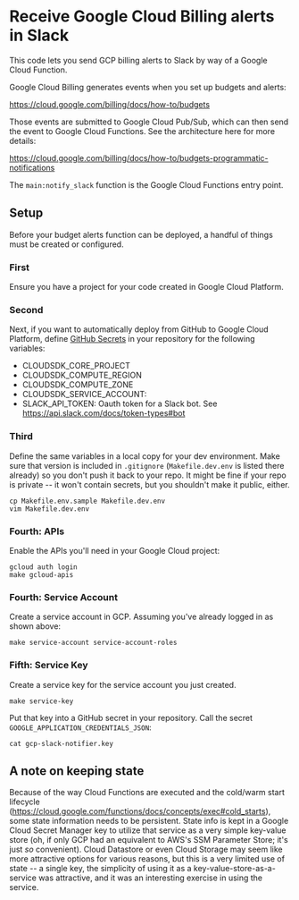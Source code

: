# Receive Google Cloud Billing alerts in Slack

This code lets you send GCP billing alerts to Slack by way of a
Google Cloud Function.

Google Cloud Billing generates events when you set up budgets and alerts:

  https://cloud.google.com/billing/docs/how-to/budgets

Those events are submitted to Google Cloud Pub/Sub, which can then send
the event to Google Cloud Functions. See the architecture here for more details:

  https://cloud.google.com/billing/docs/how-to/budgets-programmatic-notifications

The `main:notify_slack` function is the Google Cloud Functions entry point.

## Setup

Before your budget alerts function can be deployed, a handful of things must be
created or configured.

### First

Ensure you have a project for your code created in Google Cloud Platform.

### Second

Next, if you want to automatically deploy from GitHub to Google
Cloud Platform, define [GitHub Secrets](https://help.github.com/en/actions/configuring-and-managing-workflows/creating-and-storing-encrypted-secrets) in your repository for the following variables:

* CLOUDSDK_CORE_PROJECT
* CLOUDSDK_COMPUTE_REGION
* CLOUDSDK_COMPUTE_ZONE
* CLOUDSDK_SERVICE_ACCOUNT:
* SLACK_API_TOKEN: Oauth token for a Slack bot. See https://api.slack.com/docs/token-types#bot

### Third

Define the same variables in a local copy for your dev environment.
Make sure that version is included in `.gitignore` (`Makefile.dev.env`
is listed there already) so you don't push it back to your repo.
It might be fine if your repo is private -- it won't contain secrets,
but you shouldn't make it public, either.

    cp Makefile.env.sample Makefile.dev.env
    vim Makefile.dev.env

### Fourth: APIs

Enable the APIs you'll need in your Google Cloud project:

    gcloud auth login
    make gcloud-apis

### Fourth: Service Account

Create a service account in GCP. Assuming you've already logged in as shown above:

    make service-account service-account-roles

### Fifth: Service Key

Create a service key for the service account you just created.

    make service-key

Put that key into a GitHub secret in your repository. Call the secret
`GOOGLE_APPLICATION_CREDENTIALS_JSON`:

    cat gcp-slack-notifier.key

## A note on keeping state

Because of the way Cloud Functions are executed and the cold/warm start
lifecycle (https://cloud.google.com/functions/docs/concepts/exec#cold_starts),
some state information needs to be persistent. State info is kept in a
Google Cloud Secret Manager key to utilize that service as a very simple
key-value store (oh, if only GCP had an equivalent to AWS's SSM Parameter Store;
it's just _so_ convenient). Cloud Datastore or even Cloud Storage may seem like
more attractive options for various reasons, but this is a very limited use of
state -- a single key, the simplicity of using it as a
key-value-store-as-a-service was attractive, and it was an interesting exercise
in using the service.
